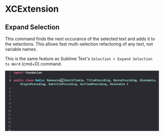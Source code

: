 # XCExtension

## Expand Selection

This command finds the next occurance of the selected text and adds it to the selections. This allows fast multi-selection refactoring of any text, not variable names.

This is the same feature as Sublime Text's `Selection > Expand Selection to Word` (cmd+D) command.

![demo](README/demo-expand-selection.gif)
